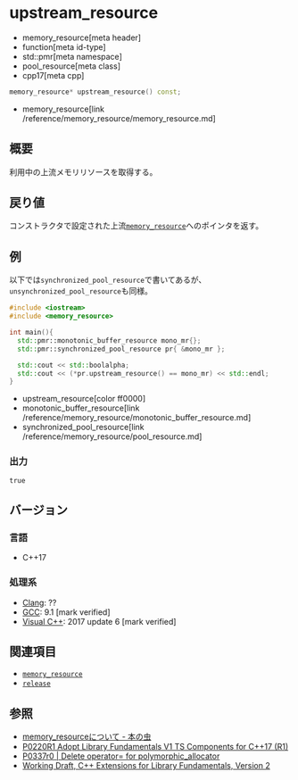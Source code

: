 # upstream_resource
* memory_resource[meta header]
* function[meta id-type]
* std::pmr[meta namespace]
* pool_resource[meta class]
* cpp17[meta cpp]

```cpp
memory_resource* upstream_resource() const;
```
* memory_resource[link /reference/memory_resource/memory_resource.md]

## 概要
利用中の上流メモリリソースを取得する。

## 戻り値
コンストラクタで設定された上流[`memory_resource`](/reference/memory_resource/memory_resource.md)へのポインタを返す。

## 例
以下では`synchronized_pool_resource`で書いてあるが、`unsynchronized_pool_resource`も同様。

```cpp example
#include <iostream>
#include <memory_resource>

int main(){
  std::pmr::monotonic_buffer_resource mono_mr{};
  std::pmr::synchronized_pool_resource pr{ &mono_mr };

  std::cout << std::boolalpha;
  std::cout << (*pr.upstream_resource() == mono_mr) << std::endl;
}

```
* upstream_resource[color ff0000]
* monotonic_buffer_resource[link /reference/memory_resource/monotonic_buffer_resource.md]
* synchronized_pool_resource[link /reference/memory_resource/pool_resource.md]

### 出力
```
true
```

## バージョン
### 言語
- C++17

### 処理系
- [Clang](/implementation.md#clang): ??
- [GCC](/implementation.md#gcc): 9.1 [mark verified]
- [Visual C++](/implementation.md#visual_cpp): 2017 update 6 [mark verified]

## 関連項目
- [`memory_resource`](/reference/memory_resource/memory_resource.md)
- [`release`](release.md)

## 参照
- [memory_resourceについて - 本の虫](https://cpplover.blogspot.com/2015/09/memoryresource.html)
- [P0220R1 Adopt Library Fundamentals V1 TS Components for C++17 (R1)](http://www.open-std.org/jtc1/sc22/wg21/docs/papers/2016/p0220r1.html)
- [P0337r0 | Delete operator= for polymorphic_allocator](http://www.open-std.org/jtc1/sc22/wg21/docs/papers/2016/p0337r0.html)
- [Working Draft, C++ Extensions for Library Fundamentals, Version 2](http://www.open-std.org/jtc1/sc22/wg21/docs/papers/2015/n4562.html#memory.resource.synop)
